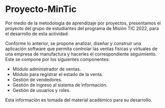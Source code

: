 # Proyecto-MinTic
Por medio de la metodología de aprendizaje por proyectos, presentamos el proyecto del grupo de estudiantes del programa de Misión TIC 2022, para el desarrollo de esta actividad:

Conforme lo anterior, se propone analizar, diseñar y construir una aplicación software que permita controlar las ventas físicas y virtuales de una empresa de manufactura y hacerles el correspondiente seguimiento. Este se compone por los siguientes componentes:

- Módulo administrador de ventas.
- Módulo para registrar el estado de la venta.
- Gestión de vendedores.
- Gestión de ingreso al sistema de información.
- Gestión de usuarios y roles.

Esta información es tomada del material académico para su desarrollo.